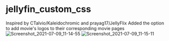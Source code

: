 # jellyfin_custom_css
Inspired by CTalvio/Kaleidochromic and prayag17/JellyFlix
Added the option to add movie's logos to their corresponding movie pages
![Screenshot_2021-07-09_11-14-55](https://user-images.githubusercontent.com/59098807/149672350-09b489ce-cf6c-4933-b774-501a680e20b6.png)
![Screenshot_2021-07-09_11-15-11](https://user-images.githubusercontent.com/59098807/149672351-a251ab7c-5c98-4666-b2ed-a102dd59a7b1.png)
